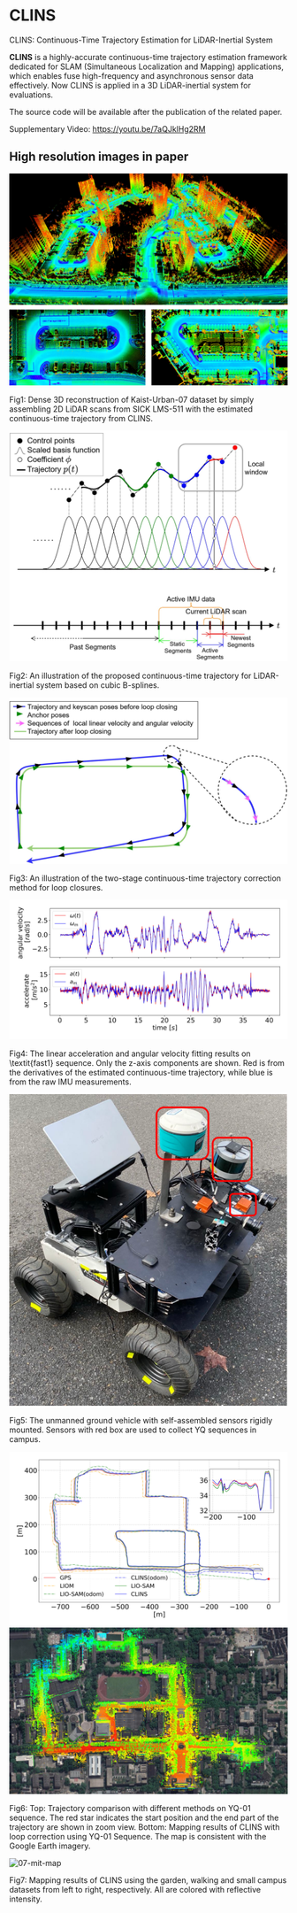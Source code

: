 # CLINS

CLINS: Continuous-Time Trajectory Estimation for LiDAR-Inertial System

**CLINS** is a highly-accurate continuous-time trajectory estimation framework dedicated for SLAM (Simultaneous Localization and Mapping) applications, which enables fuse high-frequency and asynchronous sensor data effectively.  Now CLINS is applied in a 3D LiDAR-inertial system for evaluations.

The source code will be available after the publication of the related paper.

Supplementary Video: https://youtu.be/7aQJklHg2RM

## High resolution images in paper

![01-kaist-urban-07-map](./figure/01-kaist-urban-07-map.png)

Fig1: Dense 3D reconstruction of Kaist-Urban-07 dataset by simply assembling 2D LiDAR scans from SICK LMS-511 with the estimated continuous-time trajectory from CLINS.



![02-traj-representation](./figure/02-traj-representation.png)

Fig2: An illustration of the proposed continuous-time trajectory for LiDAR-inertial system based on cubic B-splines.


![03-loop-closure](./figure/03-loop-closure.png)

Fig3: An illustration of the two-stage continuous-time trajectory correction method for loop closures.

![04-fast1-imu-z](./figure/04-fast1-imu-z.png)

Fig4: The linear acceleration and angular velocity fitting results on \textit{fast1} sequence. Only the z-axis components are shown. Red is from the derivatives of the estimated continuous-time trajectory, while blue is from the raw IMU measurements.

![05-car](./figure/05-car.png)

Fig5: The unmanned ground vehicle with self-assembled sensors rigidly mounted. Sensors with red box are used to collect YQ sequences in campus.

![06-traj-yq-01](./figure/06-traj-yq-01.png)
![06-map-yq-01](./figure/06-map-yq-01.png)

Fig6: Top: Trajectory comparison with different methods on YQ-01 sequence. The red star indicates the start position and the end part of the trajectory are shown in zoom view. Bottom: Mapping results of CLINS with loop correction using YQ-01 Sequence. The map is consistent with the Google Earth imagery.

![07-mit-map](./figure/07-mit-map.png)

Fig7: Mapping results of CLINS using the garden, walking and small campus datasets from left to right, respectively. All are colored with reflective intensity.




